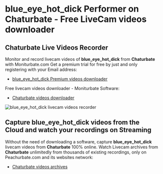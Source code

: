 # blue_eye_hot_dick Performer on Chaturbate - Free LiveCam videos downloader

## Chaturbate Live Videos Recorder

Monitor and record livecam videos of **blue_eye_hot_dick** from **Chaturbate** with Moniturbate.com
Get a premium trial for free by just and only registering with your Email address:
* [blue_eye_hot_dick Premium videos downloader](https://moniturbate.com/request-demo-licence-key.html)

Free livecam videos downloader - Moniturbate Software:
* [Chaturbate videos downloader](https://moniturbate.com/moniturbate-download-software.html)

![blue_eye_hot_dick livecam videos recorder](https://peachurnet.com/templates/moniturbate-software.png)


## Capture blue_eye_hot_dick videos from the Cloud and watch your recordings on Streaming

Without the need of downloading a software, capture **blue_eye_hot_dick** livecam videos from **Chaturbate** 100% online.
Watch Livecam archives from **Chaturbate** unlimitedly from thousands of existing recordings, only on Peachurbate.com and its websites network:
* [Chaturbate videos archives](https://peachurnet.com/)